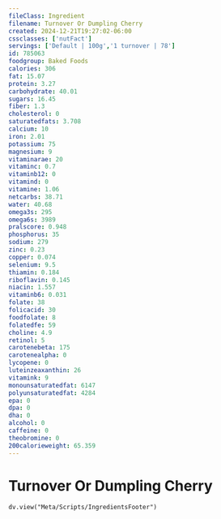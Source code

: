 ```yaml
---
fileClass: Ingredient
filename: Turnover Or Dumpling Cherry
created: 2024-12-21T19:27:02-06:00
cssclasses: ['nutFact']
servings: ['Default | 100g','1 turnover | 78']
id: 785063
foodgroup: Baked Foods
calories: 306
fat: 15.07
protein: 3.27
carbohydrate: 40.01
sugars: 16.45
fiber: 1.3
cholesterol: 0
saturatedfats: 3.708
calcium: 10
iron: 2.01
potassium: 75
magnesium: 9
vitaminarae: 20
vitaminc: 0.7
vitaminb12: 0
vitamind: 0
vitamine: 1.06
netcarbs: 38.71
water: 40.68
omega3s: 295
omega6s: 3989
pralscore: 0.948
phosphorus: 35
sodium: 279
zinc: 0.23
copper: 0.074
selenium: 9.5
thiamin: 0.184
riboflavin: 0.145
niacin: 1.557
vitaminb6: 0.031
folate: 38
folicacid: 30
foodfolate: 8
folatedfe: 59
choline: 4.9
retinol: 5
carotenebeta: 175
carotenealpha: 0
lycopene: 0
luteinzeaxanthin: 26
vitamink: 9
monounsaturatedfat: 6147
polyunsaturatedfat: 4284
epa: 0
dpa: 0
dha: 0
alcohol: 0
caffeine: 0
theobromine: 0
200calorieweight: 65.359
---
```


# Turnover Or Dumpling Cherry

```dataviewjs
dv.view("Meta/Scripts/IngredientsFooter")
```